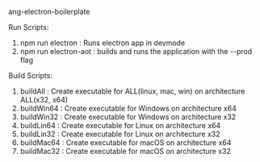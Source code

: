 ang-electron-boilerplate

Run Scripts:

1. npm run electron : Runs electron app in devmode
2. npm run electron-aot : builds and runs the application with the --prod flag

Build Scripts: 

1. buildAll : Create executable for ALL(linux, mac, win) on architecture ALL(x32, x64)
2. buildWin64 : Create executable for Windows on architecture x64
3. buildWin32 : Create executable for Windows on architecture x32
4. buildLin64 : Create executable for Linux on architecture x64
5. buildLin32 : Create executable for Linux on architecture x32
6. buildMac64 : Create executable for macOS on architecture x64
7. buildMac32 : Create executable for macOS on architecture x32
